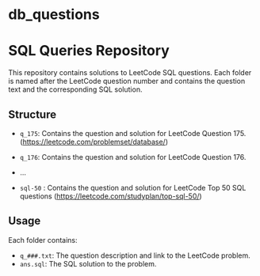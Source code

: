 # db_questions

# SQL Queries Repository

This repository contains solutions to LeetCode SQL questions. Each folder is named after the LeetCode question number and contains the question text and the corresponding SQL solution.

## Structure

- `q_175`: Contains the question and solution for LeetCode Question 175. (https://leetcode.com/problemset/database/)
- `q_176`: Contains the question and solution for LeetCode Question 176.
- ...

- `sql-50` : Contains the question and solution for LeetCode Top 50 SQL questions (https://leetcode.com/studyplan/top-sql-50/)

## Usage

Each folder contains:
- `q_###.txt`: The question description and link to the LeetCode problem.
- `ans.sql`: The SQL solution to the problem.